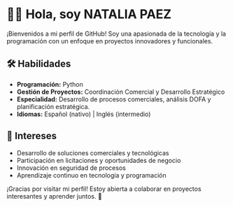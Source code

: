 # 👩‍💻 Hola, soy NATALIA PAEZ 

¡Bienvenidos a mi perfil de GitHub! Soy una apasionada de la tecnología y la programación con un enfoque en proyectos innovadores y funcionales. 

## 🛠️ Habilidades  
- **Programación:** Python 
- **Gestión de Proyectos:** Coordinación Comercial y Desarrollo Estratégico  
- **Especialidad:** Desarrollo de procesos comerciales, análisis DOFA y planificación estratégica.  
- **Idiomas:** Español (nativo) | Inglés (intermedio)  


## 🌟 Intereses  
- Desarrollo de soluciones comerciales y tecnológicas  
- Participación en licitaciones y oportunidades de negocio  
- Innovación en seguridad de procesos  
- Aprendizaje continuo en tecnología y programación  
 

¡Gracias por visitar mi perfil! Estoy abierta a colaborar en proyectos interesantes y aprender juntos. 🚀  
